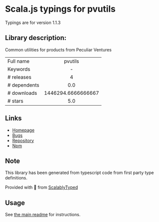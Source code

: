 
# Scala.js typings for pvutils

Typings are for version 1.1.3

## Library description:
Common utilities for products from Peculiar Ventures

|                    |                 |
| ------------------ | :-------------: |
| Full name          | pvutils |
| Keywords           | - |
| # releases         | 4 |
| # dependents       | 0.0 |
| # downloads        | 1446294.6666666667 |
| # stars            | 5.0 |

## Links
- [Homepage](https://github.com/PeculiarVentures/pvutils#readme)
- [Bugs](https://github.com/PeculiarVentures/pvutils/issues)
- [Repository](https://github.com/PeculiarVentures/pvutils)
- [Npm](https://www.npmjs.com/package/pvutils)
    


## Note
This library has been generated from typescript code from first party type definitions.

Provided with :purple_heart: from [ScalablyTyped](https://github.com/oyvindberg/ScalablyTyped)

## Usage
See [the main readme](../../readme.md) for instructions.


